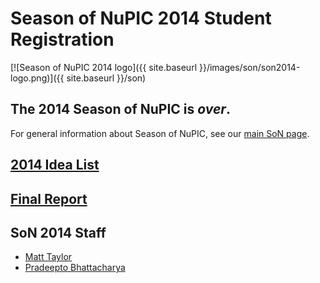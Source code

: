 
# Season of NuPIC 2014 Student Registration

[![Season of NuPIC 2014 logo]({{ site.baseurl }}/images/son/son2014-logo.png)]({{ site.baseurl }}/son)

## The 2014 Season of NuPIC is *over*.

For general information about Season of NuPIC, see our [main SoN page](../).

## [2014 Idea List](https://github.com/numenta/nupic/wiki/Season-of-NuPIC-2014-Idea-List)

## [Final Report](https://github.com/numenta/nupic/wiki/SoN-2014-Final-Report)

## SoN 2014 Staff
- [Matt Taylor](mailto:matt@numenta.org)
- [Pradeepto Bhattacharya](mailto:pradeeptob@gmail.com)

